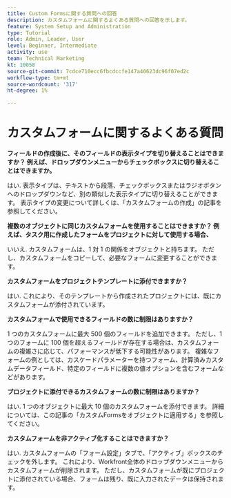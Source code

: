 ```yaml
---
title: Custom Formsに関する質問への回答
description: カスタムフォームに関するよくある質問への回答を示します。
feature: System Setup and Administration
type: Tutorial
role: Admin, Leader, User
level: Beginner, Intermediate
activity: use
team: Technical Marketing
kt: 10058
source-git-commit: 7cdce710ecc6fbcdccfe147a40623dc96f07ed2c
workflow-type: tm+mt
source-wordcount: '317'
ht-degree: 1%

---
```


# カスタムフォームに関するよくある質問

**フィールドの作成後に、そのフィールドの表示タイプを切り替えることはできますか？ 例えば、ドロップダウンメニューからチェックボックスに切り替えることはできますか。**

はい. 表示タイプは、テキストから段落、チェックボックスまたはラジオボタンへのドロップダウンなど、別の類似した表示タイプに切り替えることができます。 表示タイプの変更について詳しくは、「カスタムフォームの作成」の記事を参照してください。


**複数のオブジェクトに同じカスタムフォームを使用することはできますか？ 例えば、タスク用に作成したフォームをプロジェクトに対して使用する場合、**

いいえ. カスタムフォームは、1 対 1 の関係をオブジェクトと持ちます。 ただし、カスタムフォームをコピーして、必要なフォームに変更することができます。


**カスタムフォームをプロジェクトテンプレートに添付できますか？**

はい. これにより、そのテンプレートから作成されたプロジェクトには、既にカスタムフォームが添付されています。


**カスタムフォームで使用できるフィールドの数に制限はありますか？**

1 つのカスタムフォームに最大 500 個のフィールドを追加できます。 ただし、1 つのフォームに 100 個を超えるフィールドが存在する場合は、カスタムフォームの複雑さに応じて、パフォーマンスが低下する可能性があります。 複雑なフォームの例としては、カスケードパラメーターを持つフォーム、計算済みカスタムデータフィールド、特定のフィールドに複数の値オプションを含むフォームなどがあります。


**プロジェクトに添付できるカスタムフォームの数に制限はありますか？**

はい. 1 つのオブジェクトに最大 10 個のカスタムフォームを添付できます。 詳細については、この記事の「カスタムFormsをオブジェクトに適用する」を参照してください。


**カスタムフォームを非アクティブ化することはできますか？**

はい. カスタムフォームの「フォーム設定」タブで、「アクティブ」ボックスのチェックを外します。 これにより、Workfront全体のドロップダウンメニューからカスタムフォームが削除されます。 ただし、カスタムフォームが既にプロジェクトに添付されている場合、フォームは残り、既に入力されたデータは保持されます。